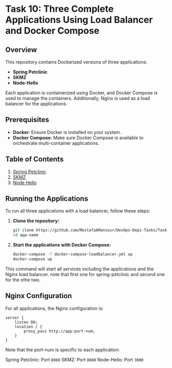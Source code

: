 # Task 10: Three Complete Applications Using Load Balancer and Docker Compose

## Overview

This repository contains Dockerized versions of three applications:
- **Spring Petclinic**
- **SKMZ**
- **Node-Hello**

Each application is containerized using Docker, and Docker Compose is used to manage the containers. Additionally, Nginx is used as a load balancer for the applications.

## Prerequisites

- **Docker**: Ensure Docker is installed on your system.
- **Docker Compose**: Make sure Docker Compose is available to orchestrate multi-container applications.

## Table of Contents

1. [Spring Petclinic](./spring-petclinic/README.md)
2. [SKMZ](./skmz/README.md)
3. [Node Hello](./node-hello/README.md)

## Running the Applications

To run all three applications with a load balancer, follow these steps:

1. **Clone the repository:**
    ```bash
    git clone https://github.com/MostafaAMansour/DevOps-Depi-Tasks/Task10/app-name.git
    cd app-name
    ```

2. **Start the applications with Docker Compose:**
    ```bash
    docker-compose -f docker-compose-loadbalancer.yml up
    docker-compose up
    ```

This command will start all services including the applications and the Nginx load balancer.
note that first one for spring-petclinic and second one for the othe two.


## Nginx Configuration

For all applications, the Nginx configuration is:

```nginx
server {
    listen 80;
    location / {
        proxy_pass http://app:port-num;
    }
}
```

Note that the port-num is specific to each application:

Spring Petclinic: Port `8080`
SKMZ: Port `8080`
Node-Hello: Port `3000`